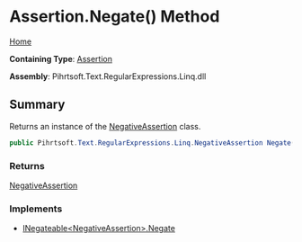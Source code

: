 # Assertion\.Negate\(\) Method

[Home](../../../../../../README.md)

**Containing Type**: [Assertion](../README.md)

**Assembly**: Pihrtsoft\.Text\.RegularExpressions\.Linq\.dll

## Summary

Returns an instance of the [NegativeAssertion](../../NegativeAssertion/README.md) class\.

```csharp
public Pihrtsoft.Text.RegularExpressions.Linq.NegativeAssertion Negate()
```

### Returns

[NegativeAssertion](../../NegativeAssertion/README.md)

### Implements

* [INegateable\<NegativeAssertion>.Negate](../../INegateable-1/Negate/README.md)
